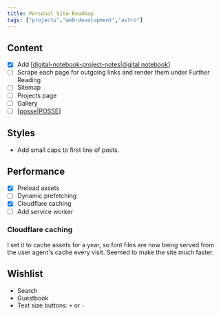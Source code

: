 ```yaml
---
title: Personal Site Roadmap
tags: ["projects","web-development","astro"]
---
```


## Content

- [x] Add [[digital-notebook-project-notes|digital notebook]]
- [ ] Scrape each page for outgoing links and render them under Further Reading
- [ ] Sitemap
- [ ] Projects page
- [ ] Gallery
- [ ] [[posse|POSSE]]

## Styles

- Add small caps to first line of posts.

## Performance

- [x] Preload assets
- [ ] Dynamic prefetching
- [x] Cloudflare caching
- [ ] Add service worker

### Cloudflare caching

I set it to cache assets for a year, so font files are now being served from the user agent's cache every visit. Seemed to make the site much faster.

## Wishlist

- Search
- Guestbook
- Text size buttons: `+` or `-`

[//begin]: # "Autogenerated link references for markdown compatibility"
[digital-notebook-project-notes|digital notebook]: digital-notebook-project-notes "Digital Notebook - Project Notes"
[posse|POSSE]: posse "POSSE"
[//end]: # "Autogenerated link references"